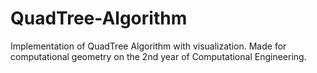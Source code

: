# QuadTree-Algorithm
Implementation of QuadTree Algorithm with visualization. Made for computational geometry on the 2nd year of Computational Engineering.
